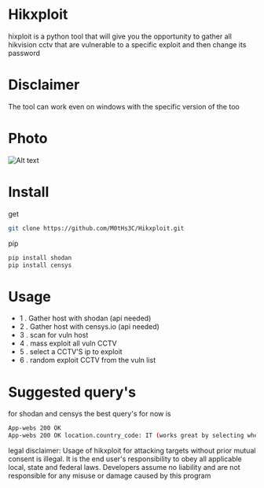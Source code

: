 # Hikxploit
hixploit is a python tool that will give you the opportunity to gather all hikvision cctv that are vulnerable to a specific exploit and then change its password
# Disclaimer
The tool can work even on windows with the specific version of the too
# Photo
![Alt text](https://github.com/M0tHs3C/Hikxploit/blob/master/foto.png?raw=true "Title")
# Install
get
```bash
git clone https://github.com/M0tHs3C/Hikxploit.git
```
pip
```bash
pip install shodan
pip install censys
```
# Usage
* 1 . Gather host with shodan (api needed)
* 2 . Gather host with censys.io (api needed)
* 3 . scan for vuln host
* 4 . mass exploit all vuln CCTV
* 5 . select a CCTV'S ip to exploit
* 6 . random exploit CCTV from the vuln list
# Suggested query's
for shodan and censys the best query's for now is
```bash
App-webs 200 OK
App-webs 200 OK location.country_code: IT (works great by selecting where you wish to test)
```



legal disclaimer: Usage of hikxploit for attacking targets without prior mutual consent is illegal. It is the end user's responsibility to obey all applicable local, state and federal laws. Developers assume no liability and are not responsible for any misuse or damage caused by this program
